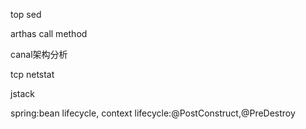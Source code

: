 top sed

arthas call method

canal架构分析

tcp netstat

jstack

spring:bean lifecycle, context lifecycle:@PostConstruct,@PreDestroy
